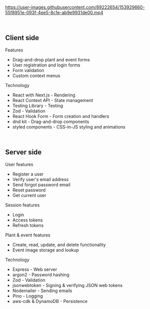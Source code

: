 


https://user-images.githubusercontent.com/89222654/153929660-55f8951e-093f-4ee5-8c1e-ab9e9931de00.mp4



<br>

## Client side

Features

- Drag-and-drop plant and event forms
- User registration and login forms
- Form validation
- Custom context menus

Technology

- React with Next.js - Rendering
- React Context API - State management
- Testing Library - Testing
- Zod - Validation
- React Hook Form - Form creation and handlers
- dnd kit - Drag-and-drop components
- styled components - CSS-in-JS styling and animations

<br>

## Server side

User features

- Register a user
- Verify user's email address
- Send forgot password email
- Reset password
- Get current user

Session features

- Login
- Access tokens
- Refresh tokens

Plant & event features

- Create, read, update, and delete functionality
- Event image storage and lookup

Technology

- Express - Web server
- argon2 - Password hashing
- Zod - Validation
- jsonwebtoken - Signing & verifying JSON web tokens
- Nodemailer - Sending emails
- Pino - Logging
- aws-cdk & DynamoDB - Persistence
